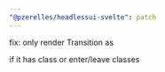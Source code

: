 ```yaml
---
"@pzerelles/headlessui-svelte": patch
---
```


fix: only render Transition as <div> if it has class or enter/leave classes
